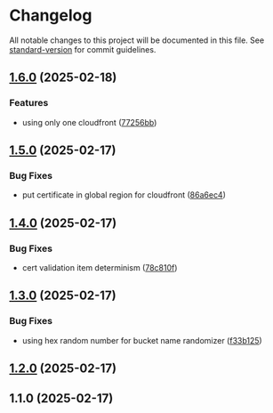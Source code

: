 # Changelog

All notable changes to this project will be documented in this file. See [standard-version](https://github.com/conventional-changelog/standard-version) for commit guidelines.

## [1.6.0](https://github.com/Hero-payments/terraform-aws-apex-redirect/compare/v1.5.0...v1.6.0) (2025-02-18)


### Features

* using only one cloudfront ([77256bb](https://github.com/Hero-payments/terraform-aws-apex-redirect/commit/77256bb59eecacd6991c557bad94ed4ba59acc69))

## [1.5.0](https://github.com/Hero-payments/terraform-aws-apex-redirect/compare/v1.4.0...v1.5.0) (2025-02-17)


### Bug Fixes

* put certificate in global region for cloudfront ([86a6ec4](https://github.com/Hero-payments/terraform-aws-apex-redirect/commit/86a6ec4694121464634ffb4de744819f0b3582c6))

## [1.4.0](https://github.com/Hero-payments/terraform-aws-apex-redirect/compare/v1.3.0...v1.4.0) (2025-02-17)


### Bug Fixes

* cert validation item determinism ([78c810f](https://github.com/Hero-payments/terraform-aws-apex-redirect/commit/78c810fed626cb90cd4a79bb85a30b6ce7950532))

## [1.3.0](https://github.com/Hero-payments/terraform-aws-apex-redirect/compare/v1.2.0...v1.3.0) (2025-02-17)


### Bug Fixes

* using hex random number for bucket name randomizer ([f33b125](https://github.com/Hero-payments/terraform-aws-apex-redirect/commit/f33b12567ba893e5e87463c31ceffe176a7844df))

## [1.2.0](https://github.com/Hero-payments/terraform-aws-apex-redirect/compare/v1.1.0...v1.2.0) (2025-02-17)

## 1.1.0 (2025-02-17)
